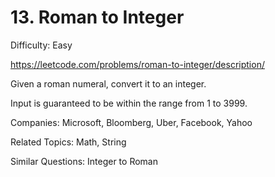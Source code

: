 # 13. Roman to Integer

Difficulty: Easy

https://leetcode.com/problems/roman-to-integer/description/

Given a roman numeral, convert it to an integer.

Input is guaranteed to be within the range from 1 to 3999.

Companies: Microsoft, Bloomberg, Uber, Facebook, Yahoo

Related Topics: Math, String

Similar Questions: Integer to Roman
